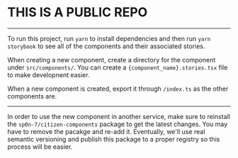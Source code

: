 # THIS IS A PUBLIC REPO

---

To run this project, run `yarn` to install dependencies and then run `yarn storybook` to see all of the components and their associated stories.

When creating a new component, create a directory for the component under `src/components/`. You can create a `{component_name}.stories.tsx` file to make developnent easier.

When a new component is created, export it through `/index.ts` as the other components are.

---

In order to use the new component in another service, make sure to reinstall the `sp0n-7/citizen-components` package to get the latest changes. You may have to remove the pacakge and re-add it. Eventually,
we'll use real semantic versioning and publish this package to a proper registry so this process will be easier.
